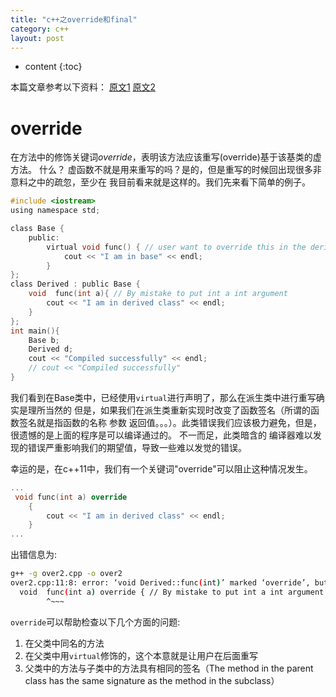 ```yaml
---
title: "c++之override和final"
category: c++
layout: post
---
```

* content
{:toc}

本篇文章参考以下资料：
[原文1](https://www.modernescpp.com/index.php/override-and-final)
[原文2](https://www.geeksforgeeks.org/override-keyword-c/)
# override
在方法中的修饰关键词*override*，表明该方法应该重写(override)基于该基类的虚方法。 什么？
虚函数不就是用来重写的吗？是的，但是重写的时候回出现很多非意料之中的疏忽，至少在
我目前看来就是这样的。我们先来看下简单的例子。
```c
#include <iostream>
using namespace std;

class Base {
	public:
		virtual void func() { // user want to override this in the derived class
			cout << "I am in base" << endl;
		}
};
class Derived : public Base {
	void  func(int a){ // By mistake to put int a int argument
		cout << "I am in derived class" << endl;
	}
};
int main(){
	Base b;
	Derived d;
	cout << "Compiled successfully" << endl;
	// cout << "Compiled successfully"
}
```
我们看到在Base类中，已经使用`virtual`进行声明了，那么在派生类中进行重写确实是理所当然的
但是，如果我们在派生类重新实现时改变了函数签名（所谓的函数签名就是指函数的名称 参数
返回值。。。）。此类错误我们应该极力避免，但是，很遗憾的是上面的程序是可以编译通过的。
不一而足，此类暗含的 编译器难以发现的错误严重影响我们的期望值，导致一些难以发觉的错误。

幸运的是，在c++11中，我们有一个关键词"override"可以阻止这种情况发生。
```c++
...
 void func(int a) override  
    { 
        cout << "I am in derived class" << endl; 
    } 
...
```

出错信息为:
```bash
g++ -g over2.cpp -o over2
over2.cpp:11:8: error: ‘void Derived::func(int)’ marked ‘override’, but does not override
  void  func(int a) override { // By mistake to put int a int argument
        ^~~~
```
`override`可以帮助检查以下几个方面的问题:
1. 在父类中同名的方法
2. 在父类中用`virtual`修饰的，这个本意就是让用户在后面重写
3. 父类中的方法与子类中的方法具有相同的签名（The method in the parent class has the same signature as the method in the subclass）

